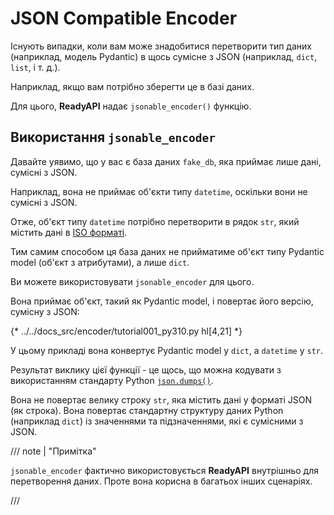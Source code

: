 # JSON Compatible Encoder

Існують випадки, коли вам може знадобитися перетворити тип даних (наприклад, модель Pydantic) в щось сумісне з JSON (наприклад, `dict`, `list`, і т. д.).

Наприклад, якщо вам потрібно зберегти це в базі даних.

Для цього, **ReadyAPI** надає `jsonable_encoder()` функцію.

## Використання `jsonable_encoder`

Давайте уявимо, що у вас є база даних `fake_db`, яка приймає лише дані, сумісні з JSON.

Наприклад, вона не приймає об'єкти типу `datetime`, оскільки вони не сумісні з JSON.

Отже, об'єкт типу `datetime` потрібно перетворити в рядок `str`, який містить дані в <a href="https://en.wikipedia.org/wiki/ISO_8601" class="external-link" target="_blank">ISO форматі</a>.

Тим самим способом ця база даних не прийматиме об'єкт типу Pydantic model (об'єкт з атрибутами), а лише `dict`.

Ви можете використовувати `jsonable_encoder` для цього.

Вона приймає об'єкт, такий як Pydantic model, і повертає його версію, сумісну з JSON:

{* ../../docs_src/encoder/tutorial001_py310.py hl[4,21] *}

У цьому прикладі вона конвертує Pydantic model у `dict`, а `datetime` у `str`.

Результат виклику цієї функції - це щось, що можна кодувати з використанням стандарту Python <a href="https://docs.python.org/3/library/json.html#json.dumps" class="external-link" target="_blank">`json.dumps()`</a>.

Вона не повертає велику строку `str`, яка містить дані у форматі JSON (як строка). Вона повертає стандартну структуру даних Python (наприклад `dict`) із значеннями та підзначеннями, які є сумісними з JSON.

/// note | "Примітка"

`jsonable_encoder` фактично використовується **ReadyAPI** внутрішньо для перетворення даних. Проте вона корисна в багатьох інших сценаріях.

///
